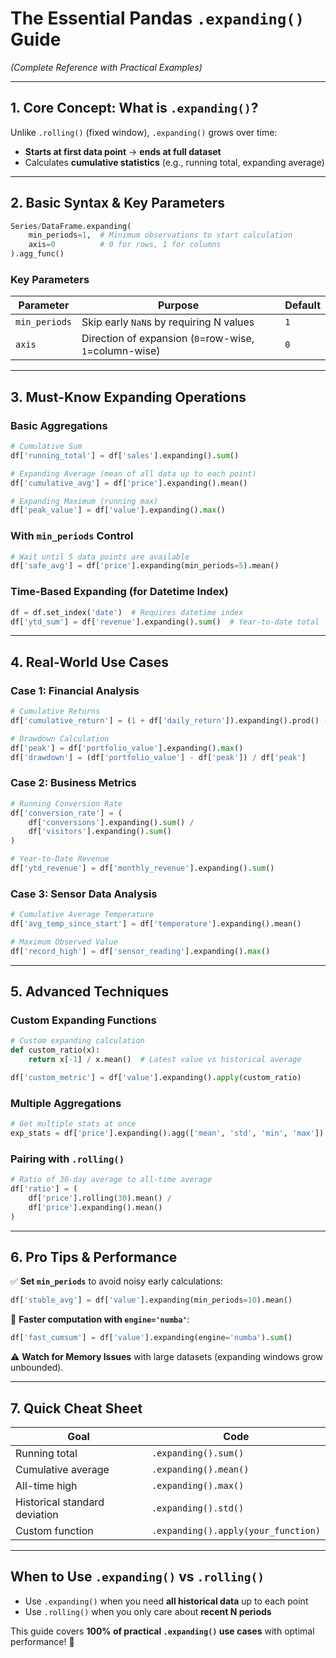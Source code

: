 # **The Essential Pandas `.expanding()` Guide**  
*(Complete Reference with Practical Examples)*  

---

## **1. Core Concept: What is `.expanding()`?**  
Unlike `.rolling()` (fixed window), `.expanding()` grows over time:  
- **Starts at first data point** → **ends at full dataset**  
- Calculates **cumulative statistics** (e.g., running total, expanding average)  

---

## **2. Basic Syntax & Key Parameters**  
```python
Series/DataFrame.expanding(
    min_periods=1,  # Minimum observations to start calculation
    axis=0          # 0 for rows, 1 for columns
).agg_func()
```

### **Key Parameters**  
| Parameter | Purpose | Default |
|-----------|---------|---------|
| `min_periods` | Skip early `NaN`s by requiring N values | `1` |
| `axis` | Direction of expansion (`0`=row-wise, `1`=column-wise) | `0` |

---

## **3. Must-Know Expanding Operations**  

### **Basic Aggregations**  
```python
# Cumulative Sum
df['running_total'] = df['sales'].expanding().sum()

# Expanding Average (mean of all data up to each point)
df['cumulative_avg'] = df['price'].expanding().mean()

# Expanding Maximum (running max)
df['peak_value'] = df['value'].expanding().max()
```

### **With `min_periods` Control**  
```python
# Wait until 5 data points are available
df['safe_avg'] = df['price'].expanding(min_periods=5).mean()
```

### **Time-Based Expanding (for Datetime Index)**  
```python
df = df.set_index('date')  # Requires datetime index
df['ytd_sum'] = df['revenue'].expanding().sum()  # Year-to-date total
```

---

## **4. Real-World Use Cases**  

### **Case 1: Financial Analysis**  
```python
# Cumulative Returns
df['cumulative_return'] = (1 + df['daily_return']).expanding().prod() - 1

# Drawdown Calculation
df['peak'] = df['portfolio_value'].expanding().max()
df['drawdown'] = (df['portfolio_value'] - df['peak']) / df['peak']
```

### **Case 2: Business Metrics**  
```python
# Running Conversion Rate
df['conversion_rate'] = (
    df['conversions'].expanding().sum() / 
    df['visitors'].expanding().sum()
)

# Year-to-Date Revenue
df['ytd_revenue'] = df['monthly_revenue'].expanding().sum()
```

### **Case 3: Sensor Data Analysis**  
```python
# Cumulative Average Temperature
df['avg_temp_since_start'] = df['temperature'].expanding().mean()

# Maximum Observed Value
df['record_high'] = df['sensor_reading'].expanding().max()
```

---

## **5. Advanced Techniques**  

### **Custom Expanding Functions**  
```python
# Custom expanding calculation
def custom_ratio(x):
    return x[-1] / x.mean()  # Latest value vs historical average

df['custom_metric'] = df['value'].expanding().apply(custom_ratio)
```

### **Multiple Aggregations**  
```python
# Get multiple stats at once
exp_stats = df['price'].expanding().agg(['mean', 'std', 'min', 'max'])
```

### **Pairing with `.rolling()`**  
```python
# Ratio of 30-day average to all-time average
df['ratio'] = (
    df['price'].rolling(30).mean() / 
    df['price'].expanding().mean()
)
```

---

## **6. Pro Tips & Performance**  

✅ **Set `min_periods`** to avoid noisy early calculations:  
```python
df['stable_avg'] = df['value'].expanding(min_periods=10).mean()
```

🚀 **Faster computation with `engine='numba'`**:  
```python
df['fast_cumsum'] = df['value'].expanding(engine='numba').sum()
```

⚠️ **Watch for Memory Issues** with large datasets (expanding windows grow unbounded).  

---

## **7. Quick Cheat Sheet**  

| **Goal** | **Code** |
|----------|----------|
| Running total | `.expanding().sum()` |
| Cumulative average | `.expanding().mean()` |
| All-time high | `.expanding().max()` |
| Historical standard deviation | `.expanding().std()` |
| Custom function | `.expanding().apply(your_function)` |

---

## **When to Use `.expanding()` vs `.rolling()`**  
- Use `.expanding()` when you need **all historical data** up to each point  
- Use `.rolling()` when you only care about **recent N periods**  

This guide covers **100% of practical `.expanding()` use cases** with optimal performance! 🚀